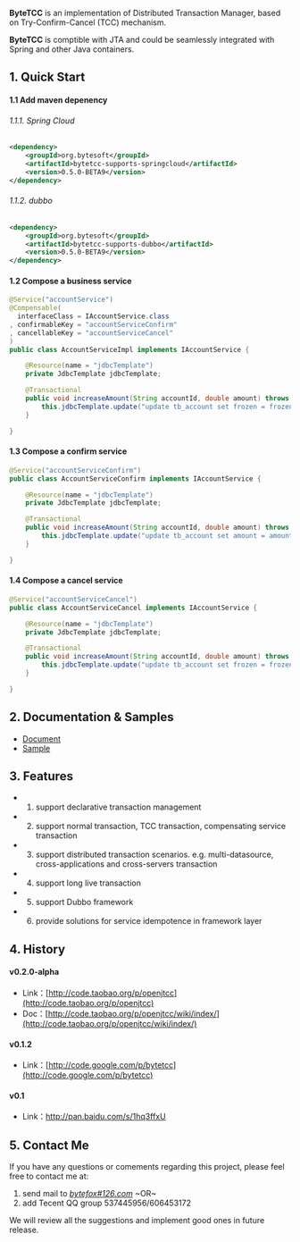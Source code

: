 ﻿
**ByteTCC** is an implementation of Distributed Transaction Manager, based on Try-Confirm-Cancel (TCC) mechanism. 

**ByteTCC** is comptible with JTA and could be seamlessly integrated with Spring and other Java containers.


## 1. Quick Start

#### 1.1 Add maven depenency
###### 1.1.1. Spring Cloud
```xml
<dependency>
	<groupId>org.bytesoft</groupId>
	<artifactId>bytetcc-supports-springcloud</artifactId>
	<version>0.5.0-BETA9</version>
</dependency>
```
###### 1.1.2. dubbo
```xml
<dependency>
	<groupId>org.bytesoft</groupId>
	<artifactId>bytetcc-supports-dubbo</artifactId>
	<version>0.5.0-BETA9</version>
</dependency>
```

#### 1.2 Compose a business service
```java
@Service("accountService")
@Compensable(
  interfaceClass = IAccountService.class 
, confirmableKey = "accountServiceConfirm"
, cancellableKey = "accountServiceCancel"
)
public class AccountServiceImpl implements IAccountService {

	@Resource(name = "jdbcTemplate")
	private JdbcTemplate jdbcTemplate;

	@Transactional
	public void increaseAmount(String accountId, double amount) throws ServiceException {
	    this.jdbcTemplate.update("update tb_account set frozen = frozen + ? where acct_id = ?", amount, acctId);
	}

}
```


#### 1.3 Compose a confirm service
```java
@Service("accountServiceConfirm")
public class AccountServiceConfirm implements IAccountService {

	@Resource(name = "jdbcTemplate")
	private JdbcTemplate jdbcTemplate;

	@Transactional
	public void increaseAmount(String accountId, double amount) throws ServiceException {
	    this.jdbcTemplate.update("update tb_account set amount = amount + ?, frozen = frozen - ? where acct_id = ?", amount, amount, acctId);
	}

}
```


#### 1.4 Compose a cancel service
```java
@Service("accountServiceCancel")
public class AccountServiceCancel implements IAccountService {

	@Resource(name = "jdbcTemplate")
	private JdbcTemplate jdbcTemplate;

	@Transactional
	public void increaseAmount(String accountId, double amount) throws ServiceException {
	    this.jdbcTemplate.update("update tb_account set frozen = frozen - ? where acct_id = ?", amount, acctId);
	}

}
```


## 2. Documentation & Samples
* [Document](https://github.com/liuyangming/ByteTCC/wiki)
* [Sample](https://github.com/liuyangming/ByteTCC-sample)



## 3. Features
* 1. support declarative transaction management
* 2. support normal transaction, TCC transaction, compensating service transaction
* 3. support distributed transaction scenarios. e.g. multi-datasource, cross-applications and cross-servers transaction
* 4. support long live transaction
* 5. support Dubbo framework
* 6. provide solutions for service idempotence  in framework layer


## 4. History

#### v0.2.0-alpha
* Link：[http://code.taobao.org/p/openjtcc](http://code.taobao.org/p/openjtcc)
* Doc：[http://code.taobao.org/p/openjtcc/wiki/index/](http://code.taobao.org/p/openjtcc/wiki/index/) 

#### v0.1.2
* Link：[http://code.google.com/p/bytetcc](http://code.google.com/p/bytetcc)

#### v0.1
* Link：[http://pan.baidu.com/s/1hq3ffxU
](http://pan.baidu.com/s/1hq3ffxU)


## 5. Contact Me
If you have any questions or comements regarding this project, please feel free to contact me at:

1. send mail to _[bytefox#126.com](bytefox@126.com)_
~OR~
2. add Tecent QQ group 537445956/606453172

We will review all the suggestions and implement good ones in future release.
